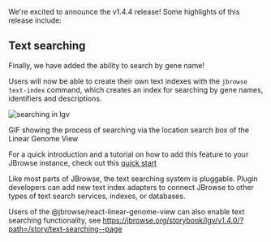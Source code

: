 We're excited to announce the v1.4.4 release! Some highlights of this release
include:

## Text searching

Finally, we have added the ability to search by gene name!

Users will now be able to create their own text indexes with the `jbrowse text-index` command, which creates an index for searching by gene names, identifiers and descriptions.

![searching in lgv](https://user-images.githubusercontent.com/45598764/132396329-f3fa9ed4-ace4-40b6-8eff-8289bbd3d2ca.gif)

GIF showing the process of searching via the location search box of the Linear Genome View

For a quick introduction and a tutorial on how to add this feature to your JBrowse instance, check out this [quick start](/docs/quickstart_cli#indexing-feature-names-for-searching)

Like most parts of JBrowse, the text searching system is pluggable. Plugin developers can add new text index adapters to connect JBrowse to other types of text search services, indexes, or databases.

Users of the @jbrowse/react-linear-genome-view can also enable text searching functionality, see https://jbrowse.org/storybook/lgv/v1.4.0/?path=/story/text-searching--page
